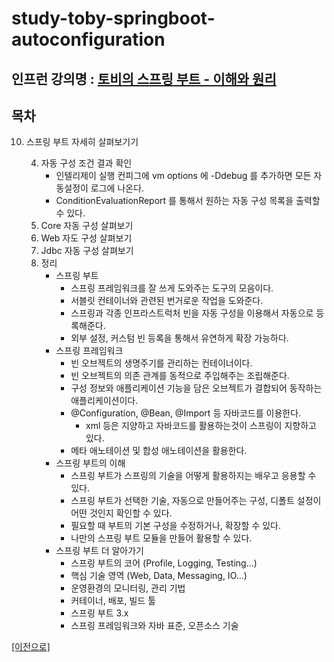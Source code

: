 # study-toby-springboot-autoconfiguration

## 인프런 강의명 : [토비의 스프링 부트 - 이해와 원리](https://www.inflearn.com/course/%ED%86%A0%EB%B9%84-%EC%8A%A4%ED%94%84%EB%A7%81%EB%B6%80%ED%8A%B8-%EC%9D%B4%ED%95%B4%EC%99%80%EC%9B%90%EB%A6%AC)

## 목차

10. 스프링 부트 자세히 살펴보기기

    4. 자동 구성 조건 결과 확인
        - 인텔리제이 실행 컨피그에 vm options 에 -Ddebug 를 추가하면 모든 자동설정이 로그에 나온다.
        - ConditionEvaluationReport 를 통해서 원하는 자동 구성 목록을 출력할 수 있다.
    5. Core 자동 구성 살펴보기
    6. Web 자도 구성 살펴보기
    7. Jdbc 자동 구성 살펴보기
    8. 정리
        - 스프링 부트
          - 스프링 프레임워크를 잘 쓰게 도와주는 도구의 모음이다.
          - 서블릿 컨테이너와 관련된 번거로운 작업을 도와준다.
          - 스프링과 각종 인프라스트럭처 빈을 자동 구성을 이용해서 자동으로 등록해준다.
          - 외부 설정, 커스텀 빈 등록을 통해서 유연하게 확장 가능하다.
        - 스프링 프레임워크
          - 빈 오브젝트의 생명주기를 관리하는 컨테이너이다.
          - 빈 오브젝트의 의존 관계를 동적으로 주입해주는 조립해준다.
          - 구성 정보와 애플리케이션 기능을 담은 오브젝트가 결합되어 동작하는 애플리케이션이다.
          - @Configuration, @Bean, @Import 등 자바코드를 이용한다.
            - xml 등은 지양하고 자바코드를 활용하는것이 스프링이 지향하고 있다.
          - 메타 애노테이션 및 합성 애노테이션을 활용한다.
        - 스프링 부트의 이해
          - 스프링 부트가 스프링의 기술을 어떻게 활용하지는 배우고 응용할 수 있다.
          - 스프링 부트가 선택한 기술, 자동으로 만들어주는 구성, 디폴트 설정이 어떤 것인지 확인할 수 있다.
          - 필요할 때 부트의 기본 구성을 수정하거나, 확장할 수 있다.
          - 나만의 스프링 부트 모듈을 만들어 활용할 수 있다.
        - 스프링 부트 더 알아가기
          - 스프링 부트의 코어 (Profile, Logging, Testing...)
          - 핵심 기술 영역 (Web, Data, Messaging, IO...)
          - 운영환경의 모니터링, 관리 기법
          - 커테이너, 배포, 빌드 툴
          - 스프링 부트 3.x
          - 스프링 프레임워크와 자바 표준, 오픈소스 기술

[[이전으로]](https://github.com/heechul90/study-toby-springboot)
